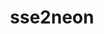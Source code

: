 ---
title: "sse2neon"
layout: cache
categories: [package, develop-2024-12-29]
meta: {"versions": ["1.7.0"], "compilers": ["gcc@=7.3.1"], "oss": ["amzn2"], "platforms": ["linux"], "targets": ["aarch64"], "stacks": ["aws-isc-aarch64", "root"], "num_specs": 1, "num_specs_by_stack": {"aws-isc-aarch64": 1, "root": 1}}
spec_details: [{"hash": "znrdnr2knhk6u4ugzeu2c7hmbebf2cyk", "compiler": "gcc@=7.3.1", "versions": ["1.7.0"], "os": "amzn2", "platform": "linux", "target": "aarch64", "variants": ["build_system=generic"], "stacks": ["aws-isc-aarch64", "root"], "size": "-", "tarball": "https://binaries.spack.io/develop-2024-12-29/build_cache/linux-amzn2-aarch64/gcc-7.3.1/sse2neon-1.7.0/linux-amzn2-aarch64-gcc-7.3.1-sse2neon-1.7.0-znrdnr2knhk6u4ugzeu2c7hmbebf2cyk.spack"}]
---